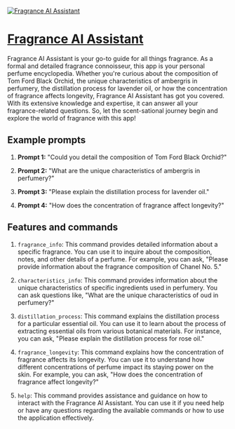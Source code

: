 [![Fragrance AI Assistant](https://files.oaiusercontent.com/file-1g5B9zyFt10NTYaiZbaNu8FA?se=2123-10-19T14%3A43%3A32Z&sp=r&sv=2021-08-06&sr=b&rscc=max-age%3D31536000%2C%20immutable&rscd=attachment%3B%20filename%3D7ed49dbd-a9ce-4104-8ff7-f830f8ccae88.png&sig=qbUPTpoYte8Fw52988iO5u6jWZGg2mzIWkvqIjC36JA%3D)](https://chat.openai.com/g/g-NT2Ys0Adb-fragrance-ai-assistant)

# [Fragrance AI Assistant](https://chat.openai.com/g/g-NT2Ys0Adb-fragrance-ai-assistant)

Fragrance AI Assistant is your go-to guide for all things fragrance. As a formal and detailed fragrance connoisseur, this app is your personal perfume encyclopedia. Whether you're curious about the composition of Tom Ford Black Orchid, the unique characteristics of ambergris in perfumery, the distillation process for lavender oil, or how the concentration of fragrance affects longevity, Fragrance AI Assistant has got you covered. With its extensive knowledge and expertise, it can answer all your fragrance-related questions. So, let the scent-sational journey begin and explore the world of fragrance with this app!

## Example prompts

1. **Prompt 1:** "Could you detail the composition of Tom Ford Black Orchid?"

2. **Prompt 2:** "What are the unique characteristics of ambergris in perfumery?"

3. **Prompt 3:** "Please explain the distillation process for lavender oil."

4. **Prompt 4:** "How does the concentration of fragrance affect longevity?"

## Features and commands

1. `fragrance_info`: This command provides detailed information about a specific fragrance. You can use it to inquire about the composition, notes, and other details of a perfume. For example, you can ask, "Please provide information about the fragrance composition of Chanel No. 5."

2. `characteristics_info`: This command provides information about the unique characteristics of specific ingredients used in perfumery. You can ask questions like, "What are the unique characteristics of oud in perfumery?"

3. `distillation_process`: This command explains the distillation process for a particular essential oil. You can use it to learn about the process of extracting essential oils from various botanical materials. For instance, you can ask, "Please explain the distillation process for rose oil."

4. `fragrance_longevity`: This command explains how the concentration of fragrance affects its longevity. You can use it to understand how different concentrations of perfume impact its staying power on the skin. For example, you can ask, "How does the concentration of fragrance affect longevity?"

5. `help`: This command provides assistance and guidance on how to interact with the Fragrance AI Assistant. You can use it if you need help or have any questions regarding the available commands or how to use the application effectively.